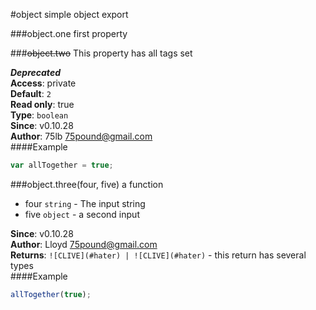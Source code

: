 #object
simple object export

  
###object.one
first property

  
###~~object.two~~
This property has all tags set

***Deprecated***  
**Access**: private  
**Default**: `2`  
**Read only**: true  
**Type**: `boolean`  
**Since**: v0.10.28  
**Author**: 75lb <75pound@gmail.com>  
####Example
```js
var allTogether = true;
```
###object.three(four, five)
a function


- four `string` - The input string
- five `object` - a second input

**Since**: v0.10.28  
**Author**: Lloyd <75pound@gmail.com>  
**Returns**: `![CLIVE](#hater) | ![CLIVE](#hater)` - this return has several types  
####Example
```js
allTogether(true);
```
